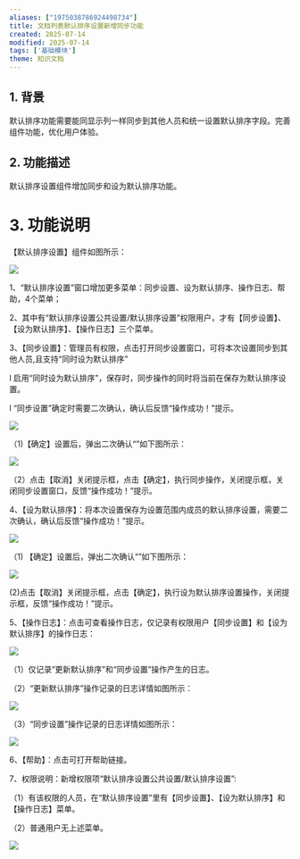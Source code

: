 ```yaml
---
aliases: ["1975038786924498734"]
title: 文档列表默认排序设置新增同步功能
created: 2025-07-14
modified: 2025-07-14
tags: ['基础模块']
theme: 知识文档
---
```


## 1. **背景**

默认排序功能需要能同显示列一样同步到其他人员和统一设置默认排序字段。完善组件功能，优化用户体验。

## 2. **功能描述**

默认排序设置组件增加同步和设为默认排序功能。

# 3. **功能说明**

【默认排序设置】组件如图所示：

![](e76c779a19009fe4da9834a30b9454d0.jpg)

1、“默认排序设置”窗口增加更多菜单：同步设置、设为默认排序、操作日志、帮助，4个菜单；

2、其中有“默认排序设置公共设置/默认排序设置”权限用户，才有【同步设置】、【设为默认排序】、【操作日志】三个菜单。

3、【同步设置】：管理员有权限，点击打开同步设置窗口，可将本次设置同步到其他人员,且支持“同时设为默认排序”

l 启用“同时设为默认排序”，保存时，同步操作的同时将当前在保存为默认排序设置。

l “同步设置”确定时需要二次确认，确认后反馈“操作成功！”提示。

![](a8813416874e7e20f61d5df067bfe108.jpg)

（1)【确定】设置后，弹出二次确认“”如下图所示：

![](f3cfaa219b0a750fb37597b72ff5ea81.jpg)

（2）点击【取消】关闭提示框，点击【确定】，执行同步操作，关闭提示框，关闭同步设置窗口，反馈“操作成功！”提示。

4、【设为默认排序】：将本次设置保存为设置范围内成员的默认排序设置，需要二次确认，确认后反馈“操作成功！”提示。

![](30c219ae2396a069d10c6617a36e0abd.jpg)

（1) 【确定】设置后，弹出二次确认“”如下图所示：

![](671ff9339b924274faac60fe71842d33.jpg)

(2)点击【取消】关闭提示框，点击【确定】，执行设为默认排序设置操作，关闭提示框，反馈“操作成功！”提示。

5、【操作日志】：点击可查看操作日志，仅记录有权限用户【同步设置】和【设为默认排序】的操作日志：

![](52bf14de972229056e4618567c271c9d.jpg)

（1）仅记录“更新默认排序”和“同步设置”操作产生的日志。

（2）“更新默认排序”操作记录的日志详情如图所示：

![](40b1211e0f72e6f66793eface3dcaea9.jpg)

（3）“同步设置”操作记录的日志详情如图所示：

![](d2c9da0b68393b30d5d378ee316e9f95.jpg)

6、【帮助】：点击可打开帮助链接。

7、权限说明：新增权限项“默认排序设置公共设置/默认排序设置”:

（1）有该权限的人员，在“默认排序设置”里有【同步设置】、【设为默认排序】和【操作日志】菜单。

（2）普通用户无上述菜单。

![](f241fb79574b80ed24dfccb328888643.jpg)
